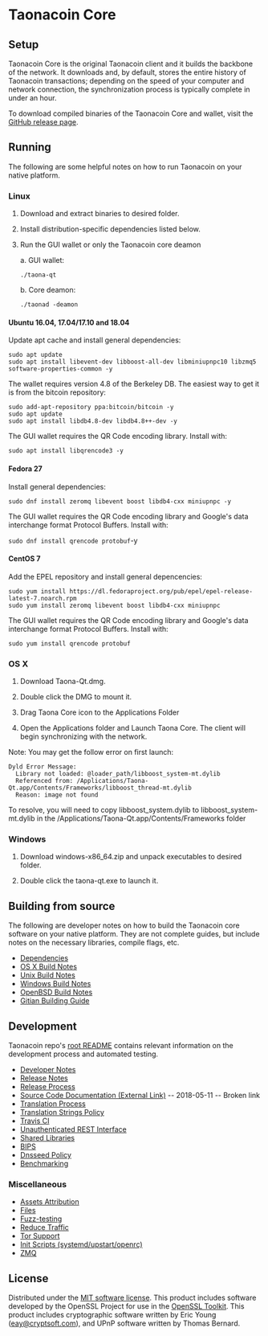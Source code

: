 Taonacoin Core
==============

Setup
---------------------
Taonacoin Core is the original Taonacoin client and it builds the backbone of the network. It downloads and, by default, stores the entire history of Taonacoin transactions; depending on the speed of your computer and network connection, the synchronization process is typically complete in under an hour.

To download compiled binaries of the Taonacoin Core and wallet, visit the [GitHub release page](https://github.com/TaonaProject/Taonacoin/releases).

Running
---------------------
The following are some helpful notes on how to run Taonacoin on your native platform.

### Linux

1) Download and extract binaries to desired folder.

2) Install distribution-specific dependencies listed below.

3) Run the GUI wallet or only the Taonacoin core deamon

   a. GUI wallet:
   
   `./taona-qt`

   b. Core deamon:
   
   `./taonad -deamon`

#### Ubuntu 16.04, 17.04/17.10 and 18.04

Update apt cache and install general dependencies:

```
sudo apt update
sudo apt install libevent-dev libboost-all-dev libminiupnpc10 libzmq5 software-properties-common -y
```

The wallet requires version 4.8 of the Berkeley DB. The easiest way to get it is from the bitcoin repository: 

```
sudo add-apt-repository ppa:bitcoin/bitcoin -y
sudo apt update
sudo apt install libdb4.8-dev libdb4.8++-dev -y
```

The GUI wallet requires the QR Code encoding library. Install with:

`sudo apt install libqrencode3 -y`

#### Fedora 27

Install general dependencies:

`sudo dnf install zeromq libevent boost libdb4-cxx miniupnpc -y`

The GUI wallet requires the QR Code encoding library and Google's data interchange format Protocol Buffers. Install with:

`sudo dnf install qrencode protobuf`-y

#### CentOS 7

Add the EPEL repository and install general depencencies:

```
sudo yum install https://dl.fedoraproject.org/pub/epel/epel-release-latest-7.noarch.rpm
sudo yum install zeromq libevent boost libdb4-cxx miniupnpc
```

The GUI wallet requires the QR Code encoding library and Google's data interchange format Protocol Buffers. Install with:

`sudo yum install qrencode protobuf`

### OS X

1) Download Taona-Qt.dmg.

2) Double click the DMG to mount it. 

3) Drag Taona Core icon to the Applications Folder


4) Open the Applications folder and Launch Taona Core. The client will begin synchronizing with the network.


Note: You may get the follow error on first launch:
```
Dyld Error Message:
  Library not loaded: @loader_path/libboost_system-mt.dylib
  Referenced from: /Applications/Taona-Qt.app/Contents/Frameworks/libboost_thread-mt.dylib
  Reason: image not found
```
To resolve, you will need to copy libboost_system.dylib to libboost_system-mt.dylib in the /Applications/Taona-Qt.app/Contents/Frameworks folder

### Windows

1) Download windows-x86_64.zip and unpack executables to desired folder.

2) Double click the taona-qt.exe to launch it.


Building from source
---------------------
The following are developer notes on how to build the Taonacoin core software on your native platform. They are not complete guides, but include notes on the necessary libraries, compile flags, etc.

- [Dependencies](https://github.com/TaonaProject/Taonacoin/tree/master/doc/dependencies.md)
- [OS X Build Notes](https://github.com/TaonaProject/Taonacoin/tree/master/doc/build-osx.md)
- [Unix Build Notes](https://github.com/TaonaProject/Taonacoin/tree/master/doc/build-unix.md)
- [Windows Build Notes](https://github.com/TaonaProject/Taonacoin/tree/master/doc/build-windows.md)
- [OpenBSD Build Notes](https://github.com/TaonaProject/Taonacoin/tree/master/doc/build-openbsd.md)
- [Gitian Building Guide](https://github.com/TaonaProject/Taonacoin/tree/master/doc/gitian-building.md)

Development
---------------------
Taonacoin repo's [root README](https://github.com/TaonaProject/Taonacoin/blob/master/README.md) contains relevant information on the development process and automated testing.

- [Developer Notes](https://github.com/TaonaProject/Taonacoin/blob/master/doc/developer-notes.md)
- [Release Notes](https://github.com/TaonaProject/Taonacoin/blob/master/doc/release-notes.md)
- [Release Process](https://github.com/TaonaProject/Taonacoin/blob/master/doc/release-process.md)
- [Source Code Documentation (External Link)](https://dev.visucore.com/taona/doxygen/) -- 2018-05-11 -- Broken link
- [Translation Process](https://github.com/TaonaProject/Taonacoin/blob/master/doc/translation_process.md)
- [Translation Strings Policy](https://github.com/TaonaProject/Taonacoin/blob/master/doc/translation_strings_policy.md)
- [Travis CI](https://github.com/TaonaProject/Taonacoin/blob/master/doc/travis-ci.md)
- [Unauthenticated REST Interface](https://github.com/TaonaProject/Taonacoin/blob/master/doc/REST-interface.md)
- [Shared Libraries](https://github.com/TaonaProject/Taonacoin/blob/master/doc/shared-libraries.md)
- [BIPS](https://github.com/TaonaProject/Taonacoin/blob/master/doc/bips.md)
- [Dnsseed Policy](https://github.com/TaonaProject/Taonacoin/blob/master/doc/dnsseed-policy.md)
- [Benchmarking](https://github.com/TaonaProject/Taonacoin/blob/master/doc/benchmarking.md)

### Miscellaneous
- [Assets Attribution](https://github.com/TaonaProject/Taonacoin/blob/master/doc/assets-attribution.md)
- [Files](https://github.com/TaonaProject/Taonacoin/blob/master/doc/files.md)
- [Fuzz-testing](https://github.com/TaonaProject/Taonacoin/blob/master/doc/fuzzing.md)
- [Reduce Traffic](https://github.com/TaonaProject/Taonacoin/blob/master/doc/reduce-traffic.md)
- [Tor Support](https://github.com/TaonaProject/Taonacoin/blob/master/doc/tor.md)
- [Init Scripts (systemd/upstart/openrc)](https://github.com/TaonaProject/Taonacoin/blob/master/doc/init.md)
- [ZMQ](https://github.com/TaonaProject/Taonacoin/blob/master/doc/zmq.md)

License
---------------------
Distributed under the [MIT software license](https://github.com/TaonaProject/Taonacoin/blob/master/COPYING).
This product includes software developed by the OpenSSL Project for use in the [OpenSSL Toolkit](https://www.openssl.org/). This product includes
cryptographic software written by Eric Young ([eay@cryptsoft.com](mailto:eay@cryptsoft.com)), and UPnP software written by Thomas Bernard.
